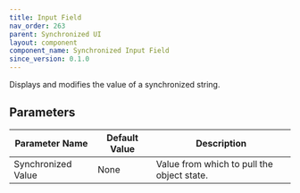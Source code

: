 ```yaml
---
title: Input Field
nav_order: 263
parent: Synchronized UI
layout: component
component_name: Synchronized Input Field
since_version: 0.1.0
---
```


Displays and modifies the value of a synchronized string.

## Parameters

| Parameter Name     | Default Value | Description                                |
|--------------------|---------------|--------------------------------------------|
| Synchronized Value | None          | Value from which to pull the object state. |
